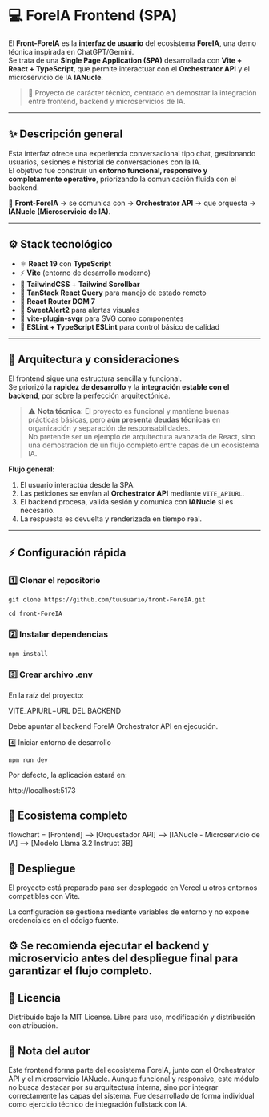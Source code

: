 # 💻 ForeIA Frontend (SPA)

El **Front-ForeIA** es la **interfaz de usuario** del ecosistema **ForeIA**, una demo técnica inspirada en ChatGPT/Gemini.  
Se trata de una **Single Page Application (SPA)** desarrollada con **Vite + React + TypeScript**, que permite interactuar con el **Orchestrator API** y el microservicio de IA **IANucle**.

> 🧭 Proyecto de carácter técnico, centrado en demostrar la integración entre frontend, backend y microservicios de IA.

---

## ✨ Descripción general

Esta interfaz ofrece una experiencia conversacional tipo chat, gestionando usuarios, sesiones e historial de conversaciones con la IA.  
El objetivo fue construir un **entorno funcional, responsivo y completamente operativo**, priorizando la comunicación fluida con el backend.

🔹 **Front-ForeIA** → se comunica con → **Orchestrator API** → que orquesta → **IANucle (Microservicio de IA)**.

---

## ⚙️ Stack tecnológico

- ⚛️ **React 19** con **TypeScript**
- ⚡ **Vite** (entorno de desarrollo moderno)
- 🎨 **TailwindCSS** + **Tailwind Scrollbar**
- 🔁 **TanStack React Query** para manejo de estado remoto
- 🚦 **React Router DOM 7**
- 🍬 **SweetAlert2** para alertas visuales
- 🧩 **vite-plugin-svgr** para SVG como componentes
- 🧹 **ESLint + TypeScript ESLint** para control básico de calidad

---

## 🧱 Arquitectura y consideraciones

El frontend sigue una estructura sencilla y funcional.  
Se priorizó la **rapidez de desarrollo** y la **integración estable con el backend**, por sobre la perfección arquitectónica.

> ⚠️ **Nota técnica:** El proyecto es funcional y mantiene buenas prácticas básicas, pero **aún presenta deudas técnicas** en organización y separación de responsabilidades.  
> No pretende ser un ejemplo de arquitectura avanzada de React, sino una demostración de un flujo completo entre capas de un ecosistema IA.

**Flujo general:**

1. El usuario interactúa desde la SPA.  
2. Las peticiones se envían al **Orchestrator API** mediante `VITE_APIURL`.  
3. El backend procesa, valida sesión y comunica con **IANucle** si es necesario.  
4. La respuesta es devuelta y renderizada en tiempo real.

---

## ⚡ Configuración rápida

### 1️⃣ Clonar el repositorio


``` git clone https://github.com/tuusuario/front-ForeIA.git ```

``` cd front-ForeIA ```

### 2️⃣ Instalar dependencias

``` npm install ```

### 3️⃣ Crear archivo .env

En la raíz del proyecto:

VITE_APIURL=URL DEL BACKEND

Debe apuntar al backend ForeIA Orchestrator API en ejecución.

4️⃣ Iniciar entorno de desarrollo

``` npm run dev ```

Por defecto, la aplicación estará en:

http://localhost:5173

## 🧩 Ecosistema completo

flowchart = [Frontend] --> [Orquestador API] --> [IANucle - Microservicio de IA] --> [Modelo Llama 3.2 Instruct 3B]

## 🚀 Despliegue

El proyecto está preparado para ser desplegado en Vercel u otros entornos compatibles con Vite.

La configuración se gestiona mediante variables de entorno y no expone credenciales en el código fuente.

## ⚙️ Se recomienda ejecutar el backend y microservicio antes del despliegue final para garantizar el flujo completo.

## 📄 Licencia

Distribuido bajo la MIT License.
Libre para uso, modificación y distribución con atribución.

## 👤 Nota del autor

Este frontend forma parte del ecosistema ForeIA, junto con el Orchestrator API y el microservicio IANucle.
Aunque funcional y responsive, este módulo no busca destacar por su arquitectura interna, sino por integrar correctamente las capas del sistema.
Fue desarrollado de forma individual como ejercicio técnico de integración fullstack con IA.